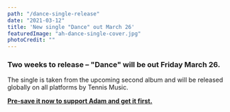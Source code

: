 ```yaml
---
path: "/dance-single-release"
date: "2021-03-12"
title: 'New single "Dance" out March 26'
featuredImage: "ah-dance-single-cover.jpg"
photoCredit: ""
---
```


### Two weeks to release – "Dance" will be out Friday March 26.

The single is taken from the upcoming second album and will be released globally on all platforms by Tennis Music.

**[Pre-save it now to support Adam and get it first.](https://awal.ffm.to/dancesingle)**
